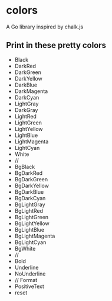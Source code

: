 # colors
A Go library inspired by chalk.js

## Print in these pretty colors
* Black        
* DarkRed 
* DarkGreen 
* DarkYellow 
* DarkBlue 
* DarkMagenta 
* DarkCyan 
* LightGray 
* DarkGray 
* LightRed 
* LightGreen 
* LightYellow 
* LightBlue 
* LightMagenta 
* LightCyan 
* White 
* //
* BgBlack 
* BgDarkRed 
* BgDarkGreen 
* BgDarkYellow 
* BgDarkBlue 
* BgDarkCyan 
* BgLightGray 
* BgLightRed 
* BgLightGreen 
* BgLightYellow 
* BgLightBlue 
* BgLightMagenta 
* BgLightCyan 
* BgWhite 
* //
* Bold 
* Underline 
* NoUnderline 
* // Format  
* PositiveText 
* reset 